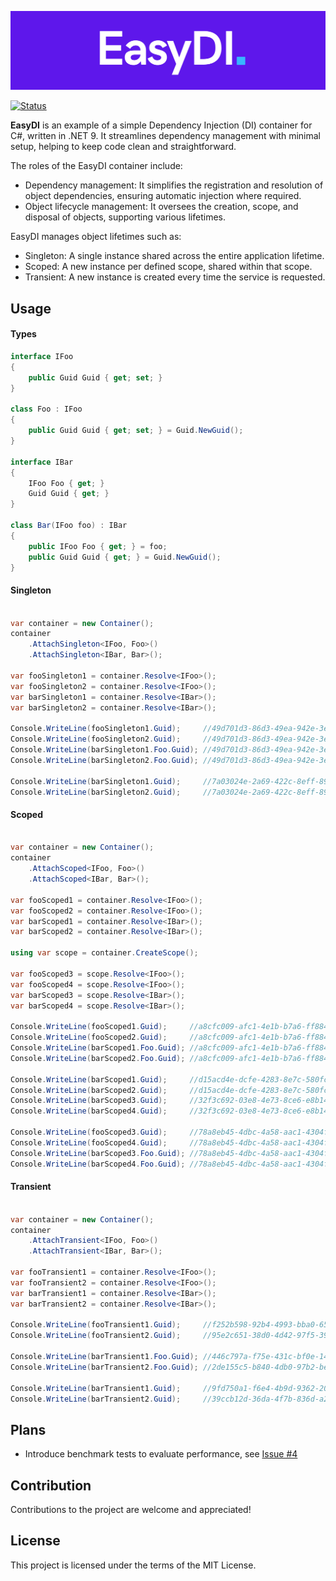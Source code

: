 ![logo](/assets/EasyDI.logo.png)

[![Status](https://github.com/KrzysztofBorowiecki/EasyDI/actions/workflows/CI.yml/badge.svg)](https://github.com/KrzysztofBorowiecki/EasyDI/actions/workflows/CI.yml)

**EasyDI** is an example of a simple Dependency Injection (DI) container for C#, written in .NET 9.
It streamlines dependency management with minimal setup, helping to keep code clean and straightforward.

The roles of the EasyDI container include:
- Dependency management: It simplifies the registration and resolution of object dependencies, ensuring automatic injection where required.
- Object lifecycle management: It oversees the creation, scope, and disposal of objects, supporting various lifetimes.

EasyDI manages object lifetimes such as:
- Singleton: A single instance shared across the entire application lifetime.
- Scoped: A new instance per defined scope, shared within that scope.
- Transient: A new instance is created every time the service is requested.

## Usage
#### Types
```c#
interface IFoo
{
    public Guid Guid { get; set; }
}

class Foo : IFoo
{
    public Guid Guid { get; set; } = Guid.NewGuid();
}

interface IBar
{
    IFoo Foo { get; }
    Guid Guid { get; }
}

class Bar(IFoo foo) : IBar
{
    public IFoo Foo { get; } = foo;
    public Guid Guid { get; } = Guid.NewGuid();
}
```

#### Singleton
```c#

var container = new Container();
container
    .AttachSingleton<IFoo, Foo>()
    .AttachSingleton<IBar, Bar>();

var fooSingleton1 = container.Resolve<IFoo>();
var fooSingleton2 = container.Resolve<IFoo>();
var barSingleton1 = container.Resolve<IBar>();
var barSingleton2 = container.Resolve<IBar>();

Console.WriteLine(fooSingleton1.Guid);     //49d701d3-86d3-49ea-942e-3eedd08eeaa0
Console.WriteLine(fooSingleton2.Guid);     //49d701d3-86d3-49ea-942e-3eedd08eeaa0
Console.WriteLine(barSingleton1.Foo.Guid); //49d701d3-86d3-49ea-942e-3eedd08eeaa0
Console.WriteLine(barSingleton2.Foo.Guid); //49d701d3-86d3-49ea-942e-3eedd08eeaa0

Console.WriteLine(barSingleton1.Guid);     //7a03024e-2a69-422c-8eff-89f9c1a812e1
Console.WriteLine(barSingleton2.Guid);     //7a03024e-2a69-422c-8eff-89f9c1a812e1

```

#### Scoped

```c#

var container = new Container();
container
    .AttachScoped<IFoo, Foo>()
    .AttachScoped<IBar, Bar>();

var fooScoped1 = container.Resolve<IFoo>();
var fooScoped2 = container.Resolve<IFoo>();
var barScoped1 = container.Resolve<IBar>();
var barScoped2 = container.Resolve<IBar>();

using var scope = container.CreateScope();

var fooScoped3 = scope.Resolve<IFoo>();
var fooScoped4 = scope.Resolve<IFoo>();
var barScoped3 = scope.Resolve<IBar>();
var barScoped4 = scope.Resolve<IBar>();

Console.WriteLine(fooScoped1.Guid);     //a8cfc009-afc1-4e1b-b7a6-ff884bc0c069
Console.WriteLine(fooScoped2.Guid);     //a8cfc009-afc1-4e1b-b7a6-ff884bc0c069
Console.WriteLine(barScoped1.Foo.Guid); //a8cfc009-afc1-4e1b-b7a6-ff884bc0c069
Console.WriteLine(barScoped2.Foo.Guid); //a8cfc009-afc1-4e1b-b7a6-ff884bc0c069

Console.WriteLine(barScoped1.Guid);     //d15acd4e-dcfe-4283-8e7c-580fc668e10d
Console.WriteLine(barScoped2.Guid);     //d15acd4e-dcfe-4283-8e7c-580fc668e10d
Console.WriteLine(barScoped3.Guid);     //32f3c692-03e8-4e73-8ce6-e8b14ec8b7a5
Console.WriteLine(barScoped4.Guid);     //32f3c692-03e8-4e73-8ce6-e8b14ec8b7a5

Console.WriteLine(fooScoped3.Guid);     //78a8eb45-4dbc-4a58-aac1-4304f09e4711
Console.WriteLine(fooScoped4.Guid);     //78a8eb45-4dbc-4a58-aac1-4304f09e4711
Console.WriteLine(barScoped3.Foo.Guid); //78a8eb45-4dbc-4a58-aac1-4304f09e4711
Console.WriteLine(barScoped4.Foo.Guid); //78a8eb45-4dbc-4a58-aac1-4304f09e4711

```

#### Transient

```c#

var container = new Container();
container
    .AttachTransient<IFoo, Foo>()
    .AttachTransient<IBar, Bar>();

var fooTransient1 = container.Resolve<IFoo>();
var fooTransient2 = container.Resolve<IFoo>();
var barTransient1 = container.Resolve<IBar>();
var barTransient2 = container.Resolve<IBar>();

Console.WriteLine(fooTransient1.Guid);     //f252b598-92b4-4993-bba0-650f5c0a648f
Console.WriteLine(fooTransient2.Guid);     //95e2c651-38d0-4d42-97f5-392a965fcf5b

Console.WriteLine(barTransient1.Foo.Guid); //446c797a-f75e-431c-bf0e-14778fbdbb61
Console.WriteLine(barTransient2.Foo.Guid); //2de155c5-b840-4db0-97b2-bea247fccfde

Console.WriteLine(barTransient1.Guid);     //9fd750a1-f6e4-4b9d-9362-20e0153a1c71
Console.WriteLine(barTransient2.Guid);     //39ccb12d-36da-4f7b-836d-a28e15440f47

```

## Plans
- Introduce benchmark tests to evaluate performance, see [Issue #4](https://github.com/KrzysztofBorowiecki/EasyDI/issues/4)

## Contribution 
Contributions to the project are welcome and appreciated!

## License
This project is licensed under the terms of the MIT License.

